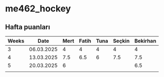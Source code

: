 # me462_hockey

## Hafta puanları

| Weeks | Date       | Mert | Fatih | Tuna | Seçkin | Bekirhan |
|-------|------------|------|-------|------|--------|----------|
| 3     | 06.03.2025 | 4    | 4     | 4    | 4      | 4        |
| 4     | 13.03.2025 | 7.5  | 6.5   | 6    | 7.5    | 7.5      |
| 5     | 20.03.2025 |   6  |       |      |        | 6.5      |
|       |            |      |       |      |        |          |
